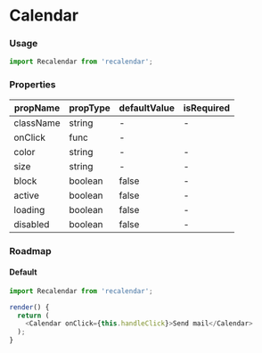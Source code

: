 # Calendar

<!-- STORY -->

### Usage

```js
import Recalendar from 'recalendar';
```

### Properties

| propName | propType | defaultValue | isRequired |
| -------- | -------- | ------------ | ---------- |
| className | string  | -            | -          |
| onClick  | func     | -            |            |
| color    | string   | -            | -          |
| size     | string   | -            | -          |
| block    | boolean  | false        | -          |
| active   | boolean  | false        | -          |
| loading  | boolean  | false        | -          |
| disabled | boolean  | false        | -          |

### Roadmap

#### Default

```js
import Recalendar from 'recalendar';

render() {
  return (
    <Calendar onClick={this.handleClick}>Send mail</Calendar>
  );
}
```
